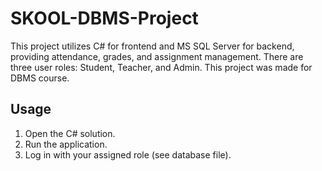 # SKOOL-DBMS-Project

This project utilizes C# for frontend and MS SQL Server for backend, providing attendance, grades, and assignment management. There are three user roles: Student, Teacher, and Admin. This project was made for DBMS course. 

## Usage

1. Open the C# solution.
2. Run the application.
3. Log in with your assigned role (see database file).
